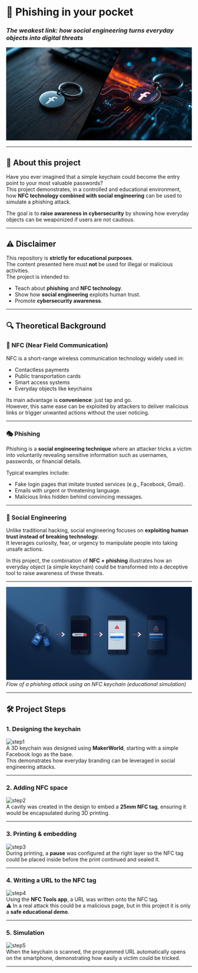 # 🔑 Phishing in your pocket  
### *The weakest link: how social engineering turns everyday objects into digital threats*  

![nfc-keychain](https://github.com/daniellopezciber/phishing-in-your-pocket/blob/main/llavero%20facebook%201.jpg?raw=true)

---

## 🎯 About this project
Have you ever imagined that a simple keychain could become the entry point to your most valuable passwords?  
This project demonstrates, in a controlled and educational environment, how **NFC technology combined with social engineering** can be used to simulate a phishing attack.  

The goal is to **raise awareness in cybersecurity** by showing how everyday objects can be weaponized if users are not cautious.  

---

## ⚠️ Disclaimer
This repository is **strictly for educational purposes**.  
The content presented here must **not** be used for illegal or malicious activities.  
The project is intended to:  
- Teach about **phishing** and **NFC technology**.  
- Show how **social engineering** exploits human trust.  
- Promote **cybersecurity awareness**.  


---

## 🔍 Theoretical Background  

### 📡 NFC (Near Field Communication)  
NFC is a short-range wireless communication technology widely used in:  
- Contactless payments  
- Public transportation cards  
- Smart access systems  
- Everyday objects like keychains  

Its main advantage is **convenience**: just tap and go.  
However, this same ease can be exploited by attackers to deliver malicious links or trigger unwanted actions without the user noticing.  

---

### 🎭 Phishing  
Phishing is a **social engineering technique** where an attacker tricks a victim into voluntarily revealing sensitive information such as usernames, passwords, or financial details.  

Typical examples include:  
- Fake login pages that imitate trusted services (e.g., Facebook, Gmail).  
- Emails with urgent or threatening language.  
- Malicious links hidden behind convincing messages.  

---

### 🧠 Social Engineering  
Unlike traditional hacking, social engineering focuses on **exploiting human trust instead of breaking technology**.  
It leverages curiosity, fear, or urgency to manipulate people into taking unsafe actions.  

In this project, the combination of **NFC + phishing** illustrates how an everyday object (a simple keychain) could be transformed into a deceptive tool to raise awareness of these threats.  

---


![Phishing flow diagram](https://github.com/daniellopezciber/phishing-in-your-pocket/blob/main/nfc.jpg?raw=true)  
*Flow of a phishing attack using an NFC keychain (educational simulation)*  



---

## 🛠️ Project Steps  

### 1. Designing the keychain  
![step1](https://github.com/daniellopezciber/phishing-in-your-pocket/blob/main/dise%C3%B1o%20makerworld.png?raw=true)  
A 3D keychain was designed using **MakerWorld**, starting with a simple Facebook logo as the base.  
This demonstrates how everyday branding can be leveraged in social engineering attacks.  

---

### 2. Adding NFC space  
![step2](images/step2-nfc-slot.png)  
A cavity was created in the design to embed a **25mm NFC tag**, ensuring it would be encapsulated during 3D printing.  

---

### 3. Printing & embedding  
![step3](images/step3-printing.png)  
During printing, a **pause** was configured at the right layer so the NFC tag could be placed inside before the print continued and sealed it.  

---

### 4. Writing a URL to the NFC tag  
![step4](images/step4-writing.png)  
Using the **NFC Tools app**, a URL was written onto the NFC tag.  
⚠️ In a real attack this could be a malicious page, but in this project it is only a **safe educational demo**.  

---

### 5. Simulation  
![step5](images/step5-simulation.png)  
When the keychain is scanned, the programmed URL automatically opens on the smartphone, demonstrating how easily a victim could be tricked.  

---

